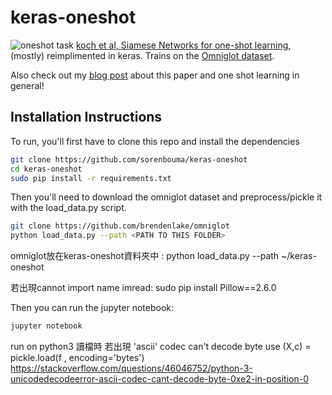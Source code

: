 # keras-oneshot
![oneshot task](images/task_25.png)
[koch et al, Siamese Networks for one-shot learning,](https://www.cs.cmu.edu/~rsalakhu/papers/oneshot1.pdf)  (mostly) reimplimented in keras. 
Trains on the [Omniglot dataset]( https://github.com/brendenlake/omniglot).

Also check out my [blog post](https://sorenbouma.github.io/blog/oneshot) about this paper and one shot learning in general!



## Installation Instructions
To run, you'll first have to clone this repo and install the dependencies

```bash
git clone https://github.com/sorenbouma/keras-oneshot
cd keras-oneshot
sudo pip install -r requirements.txt

```

Then you'll need to download the omniglot dataset and preprocess/pickle it with the load_data.py script.
```bash
git clone https://github.com/brendenlake/omniglot
python load_data.py --path <PATH TO THIS FOLDER>
```
omniglot放在keras-oneshot資料夾中 : python load_data.py --path ~/keras-oneshot


若出現cannot import name imread: sudo pip install Pillow==2.6.0

Then you can run the jupyter notebook:
```bash
jupyter notebook
```

run on python3 讀檔時 若出現 'ascii' codec can't decode byte
use (X,c) = pickle.load(f , encoding='bytes')
https://stackoverflow.com/questions/46046752/python-3-unicodedecodeerror-ascii-codec-cant-decode-byte-0xe2-in-position-0
